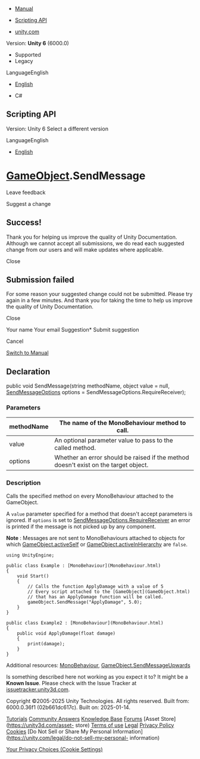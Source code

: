 [ ]()

  * [Manual](../Manual/index.html)
  * [Scripting API](../ScriptReference/index.html)

  * [unity.com](https://unity.com/)

Version: **Unity 6** (6000.0)

  * Supported
  * Legacy

LanguageEnglish

  * [English]()

  * C#

[ ](https://docs.unity3d.com)

## Scripting API

Version: Unity 6 Select a different version

LanguageEnglish

  * [English]()

#  [GameObject](GameObject.html).SendMessage

Leave feedback

Suggest a change

## Success!

Thank you for helping us improve the quality of Unity Documentation. Although
we cannot accept all submissions, we do read each suggested change from our
users and will make updates where applicable.

Close

## Submission failed

For some reason your suggested change could not be submitted. Please <a>try
again</a> in a few minutes. And thank you for taking the time to help us
improve the quality of Unity Documentation.

Close

Your name Your email Suggestion* Submit suggestion

Cancel

[Switch to Manual](../Manual/class-GameObject.html "Go to GameObject Component
in the Manual")

## Declaration

public void SendMessage(string methodName, object value = null,
[SendMessageOptions](SendMessageOptions.html) options =
SendMessageOptions.RequireReceiver);

### Parameters

methodName | The name of the MonoBehaviour method to call.  
---|---  
value | An optional parameter value to pass to the called method.  
options | Whether an error should be raised if the method doesn't exist on the target object.  
  
### Description

Calls the specified method on every MonoBehaviour attached to the GameObject.

A `value` parameter specified for a method that doesn't accept parameters is
ignored. If `options` is set to
[SendMessageOptions.RequireReceiver](SendMessageOptions.RequireReceiver.html)
an error is printed if the message is not picked up by any component.  
  
**Note** : Messages are not sent to MonoBehaviours attached to objects for
which [GameObject.activeSelf](GameObject-activeSelf.html) or
[GameObject.activeInHierarchy](GameObject-activeInHierarchy.html) are `false`.

    
    
    using UnityEngine;  
      
    public class Example : [MonoBehaviour](MonoBehaviour.html)
    {
        void Start()
        {
            // Calls the function ApplyDamage with a value of 5
            // Every script attached to the [GameObject](GameObject.html)
            // that has an ApplyDamage function will be called.
            gameObject.SendMessage("ApplyDamage", 5.0);
        }
    }  
      
    public class Example2 : [MonoBehaviour](MonoBehaviour.html)
    {
        public void ApplyDamage(float damage)
        {
            print(damage);
        }
    }
    

Additional resources: [MonoBehaviour](MonoBehaviour.html),
[GameObject.SendMessageUpwards](GameObject.SendMessageUpwards.html)

Is something described here not working as you expect it to? It might be a
**Known Issue**. Please check with the Issue Tracker at
[issuetracker.unity3d.com](https://issuetracker.unity3d.com).

Copyright ©2005-2025 Unity Technologies. All rights reserved. Built from:
6000.0.36f1 (02b661dc617c). Built on: 2025-01-14.

[Tutorials](https://unity3d.com/learn) [Community
Answers](https://answers.unity3d.com) [Knowledge
Base](https://support.unity3d.com/hc/en-us)
[Forums](https://forum.unity3d.com) [Asset Store](https://unity3d.com/asset-
store) [Terms of use](https://docs.unity3d.com/Manual/TermsOfUse.html)
[Legal](https://unity.com/legal) [Privacy
Policy](https://unity.com/legal/privacy-policy)
[Cookies](https://unity.com/legal/cookie-policy) [Do Not Sell or Share My
Personal Information](https://unity.com/legal/do-not-sell-my-personal-
information)

[Your Privacy Choices (Cookie Settings)](javascript:void\(0\);)

